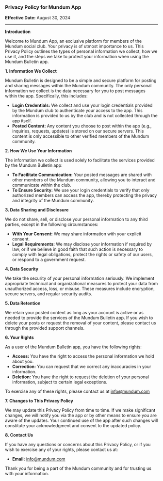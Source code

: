 ### **Privacy Policy for Mundum App**

**Effective Date:** August 30, 2024

---

**Introduction**

Welcome to Mundum App, an exclusive platform for members of the Mundum social club. Your privacy is of utmost importance to us. This Privacy Policy outlines the types of personal information we collect, how we use it, and the steps we take to protect your information when using the Mundum Bulletin app.

**1. Information We Collect**

Mundum Bulletin is designed to be a simple and secure platform for posting and sharing messages within the Mundum community. The only personal information we collect is the data necessary for you to post messages within the app. Specifically, this includes:

- **Login Credentials:** We collect and use your login credentials provided by the Mundum club to authenticate your access to the app. This information is provided to us by the club and is not collected through the app itself.
- **Posted Content:** Any content you choose to post within the app (e.g., inquiries, requests, updates) is stored on our secure servers. This content is only accessible to other verified members of the Mundum community.

**2. How We Use Your Information**

The information we collect is used solely to facilitate the services provided by the Mundum Bulletin app:

- **To Facilitate Communication:** Your posted messages are shared with other members of the Mundum community, allowing you to interact and communicate within the club.
- **To Ensure Security:** We use your login credentials to verify that only authorized members can access the app, thereby protecting the privacy and integrity of the Mundum community.

**3. Data Sharing and Disclosure**

We do not share, sell, or disclose your personal information to any third parties, except in the following circumstances:

- **With Your Consent:** We may share information with your explicit consent.
- **Legal Requirements:** We may disclose your information if required by law, or if we believe in good faith that such action is necessary to comply with legal obligations, protect the rights or safety of our users, or respond to a government request.

**4. Data Security**

We take the security of your personal information seriously. We implement appropriate technical and organizational measures to protect your data from unauthorized access, loss, or misuse. These measures include encryption, secure servers, and regular security audits.

**5. Data Retention**

We retain your posted content as long as your account is active or as needed to provide the services of the Mundum Bulletin app. If you wish to delete your posts or request the removal of your content, please contact us through the provided support channels.

**6. Your Rights**

As a user of the Mundum Bulletin app, you have the following rights:

- **Access:** You have the right to access the personal information we hold about you.
- **Correction:** You can request that we correct any inaccuracies in your information.
- **Deletion:** You have the right to request the deletion of your personal information, subject to certain legal exceptions.

To exercise any of these rights, please contact us at info@mundum.com

**7. Changes to This Privacy Policy**

We may update this Privacy Policy from time to time. If we make significant changes, we will notify you via the app or by other means to ensure you are aware of the updates. Your continued use of the app after such changes will constitute your acknowledgment and consent to the updated policy.

**8. Contact Us**

If you have any questions or concerns about this Privacy Policy, or if you wish to exercise any of your rights, please contact us at:

- **Email:** info@mundum.com

Thank you for being a part of the Mundum community and for trusting us with your information.
